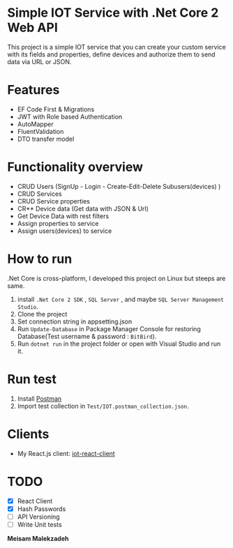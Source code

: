 # Simple IOT Service with .Net Core 2 Web API 

This project is a simple IOT service that you can create your custom service with its fields and properties, define devices and authorize them to send data via URL or JSON.

# Features
* EF Code First & Migrations
* JWT with Role based Authentication
* AutoMapper
* FluentValidation
* DTO transfer model

# Functionality overview
* CRUD Users (SignUp - Login - Create-Edit-Delete Subusers(devices) )
* CRUD Services
* CRUD Service properties
* CR** Device data (Get data with JSON & Url)
* Get Device Data with rest filters
* Assign properties to service
* Assign users(devices) to service

# How to run
.Net Core is cross-platform, I developed this project on Linux but steeps are same.
1. install `.Net Core 2 SDK` , `SQL Server` , and maybe `SQL Server Management Studio`.
2. Clone the project
3. Set connection string in appsetting.json
4. Run `Update-Database` in Package Manager Console for restoring Database(Test username & password : `BitBird`).
5. Run `dotnet run` in the project folder or open with Visual Studio and run it.

# Run test
1. Install [Postman](https://www.getpostman.com/)
2. Import test collection in `Test/IOT.postman_collection.json`.

# Clients
* My React.js client: [iot-react-client](https://github.com/MyBitBird/iot-react-client) 


# TODO
- [x] React Client 
- [x] Hash Passwords
- [ ] API Versioning
- [ ] Write Unit tests

**Meisam Malekzadeh**
